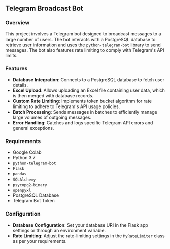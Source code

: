 ## Telegram Broadcast Bot

### Overview

This project involves a Telegram bot designed to broadcast messages to a large number of users. The bot interacts with a PostgreSQL database to retrieve user information and uses the `python-telegram-bot` library to send messages. The bot also features rate limiting to comply with Telegram's API limits.

### Features

- **Database Integration**: Connects to a PostgreSQL database to fetch user details.
- **Excel Upload**: Allows uploading an Excel file containing user data, which is then merged with database records.
- **Custom Rate Limiting**: Implements token bucket algorithm for rate limiting to adhere to Telegram's API usage policies.
- **Batch Processing**: Sends messages in batches to efficiently manage large volumes of outgoing messages.
- **Error Handling**: Catches and logs specific Telegram API errors and general exceptions.

### Requirements

- Google Colab
- Python 3.7
- `python-telegram-bot`
- `Flask`
- `pandas`
- `SQLAlchemy`
- `psycopg2-binary`
- `openpyxl`
- PostgreSQL Database
- Telegram Bot Token

### Configuration

- **Database Configuration**: Set your database URI in the Flask app settings or through an environment variable.
- **Rate Limiting**: Adjust the rate-limiting settings in the `MyRateLimiter` class as per your requirements.
